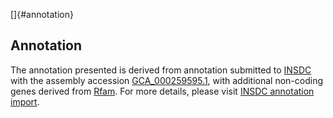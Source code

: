 []{#annotation}

Annotation
----------

The annotation presented is derived from annotation submitted to
[INSDC](http://www.insdc.org) with the assembly accession
[GCA\_000259595.1](http://www.ebi.ac.uk/ena/data/view/GCA_000259595.1),
with additional non-coding genes derived from
[Rfam](http://rfam.xfam.org/). For more details, please visit [INSDC
annotation
import](http://ensemblgenomes.org/info/data/insdc_annotation).
